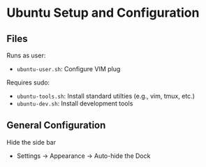 # Ubuntu Setup and Configuration

## Files

Runs as user:

- `ubuntu-user.sh`: Configure VIM plug

Requires sudo:

- `ubuntu-tools.sh`: Install standard utilties (e.g., vim, tmux, etc.)
- `ubuntu-dev.sh`: Install development tools

## General Configuration

Hide the side bar

- Settings -> Appearance -> Auto-hide the Dock

